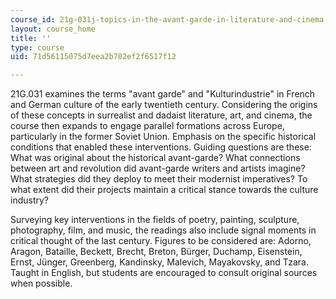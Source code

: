 ```yaml
---
course_id: 21g-031j-topics-in-the-avant-garde-in-literature-and-cinema-spring-2003
layout: course_home
title: ''
type: course
uid: 71d56115075d7eea2b702ef2f6517f12

---
```

21G.031 examines the terms "avant garde" and "Kulturindustrie" in French and German culture of the early twentieth century. Considering the origins of these concepts in surrealist and dadaist literature, art, and cinema, the course then expands to engage parallel formations across Europe, particularly in the former Soviet Union. Emphasis on the specific historical conditions that enabled these interventions. Guiding questions are these: What was original about the historical avant-garde? What connections between art and revolution did avant-garde writers and artists imagine? What strategies did they deploy to meet their modernist imperatives? To what extent did their projects maintain a critical stance towards the culture industry?

Surveying key interventions in the fields of poetry, painting, sculpture, photography, film, and music, the readings also include signal moments in critical thought of the last century. Figures to be considered are: Adorno, Aragon, Bataille, Beckett, Brecht, Breton, Bürger, Duchamp, Eisenstein, Ernst, Jünger, Greenberg, Kandinsky, Malevich, Mayakovsky, and Tzara. Taught in English, but students are encouraged to consult original sources when possible.
